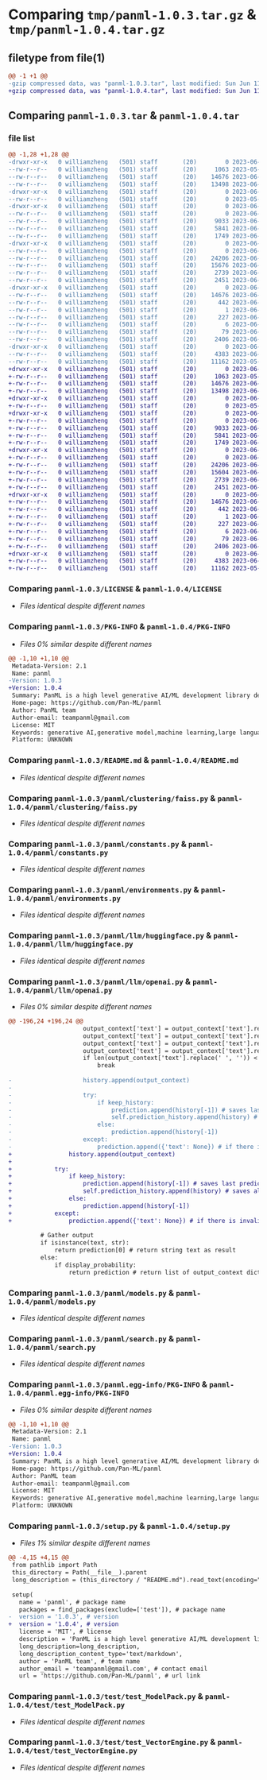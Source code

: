 # Comparing `tmp/panml-1.0.3.tar.gz` & `tmp/panml-1.0.4.tar.gz`

## filetype from file(1)

```diff
@@ -1 +1 @@
-gzip compressed data, was "panml-1.0.3.tar", last modified: Sun Jun 11 00:55:43 2023, max compression
+gzip compressed data, was "panml-1.0.4.tar", last modified: Sun Jun 11 23:54:53 2023, max compression
```

## Comparing `panml-1.0.3.tar` & `panml-1.0.4.tar`

### file list

```diff
@@ -1,28 +1,28 @@
-drwxr-xr-x   0 williamzheng   (501) staff       (20)        0 2023-06-11 00:55:43.800030 panml-1.0.3/
--rw-r--r--   0 williamzheng   (501) staff       (20)     1063 2023-05-11 06:11:04.000000 panml-1.0.3/LICENSE
--rw-r--r--   0 williamzheng   (501) staff       (20)    14676 2023-06-11 00:55:43.800292 panml-1.0.3/PKG-INFO
--rw-r--r--   0 williamzheng   (501) staff       (20)    13498 2023-06-05 12:56:17.000000 panml-1.0.3/README.md
-drwxr-xr-x   0 williamzheng   (501) staff       (20)        0 2023-06-11 00:55:43.791232 panml-1.0.3/panml/
--rw-r--r--   0 williamzheng   (501) staff       (20)        0 2023-05-19 12:08:24.000000 panml-1.0.3/panml/__init__.py
-drwxr-xr-x   0 williamzheng   (501) staff       (20)        0 2023-06-11 00:55:43.794530 panml-1.0.3/panml/clustering/
--rw-r--r--   0 williamzheng   (501) staff       (20)        0 2023-06-08 13:09:32.000000 panml-1.0.3/panml/clustering/__init__.py
--rw-r--r--   0 williamzheng   (501) staff       (20)     9033 2023-06-08 13:09:32.000000 panml-1.0.3/panml/clustering/faiss.py
--rw-r--r--   0 williamzheng   (501) staff       (20)     5841 2023-06-08 13:09:32.000000 panml-1.0.3/panml/constants.py
--rw-r--r--   0 williamzheng   (501) staff       (20)     1749 2023-06-08 13:09:32.000000 panml-1.0.3/panml/environments.py
-drwxr-xr-x   0 williamzheng   (501) staff       (20)        0 2023-06-11 00:55:43.796905 panml-1.0.3/panml/llm/
--rw-r--r--   0 williamzheng   (501) staff       (20)        0 2023-06-08 13:09:32.000000 panml-1.0.3/panml/llm/__init__.py
--rw-r--r--   0 williamzheng   (501) staff       (20)    24206 2023-06-11 00:54:36.000000 panml-1.0.3/panml/llm/huggingface.py
--rw-r--r--   0 williamzheng   (501) staff       (20)    15676 2023-06-08 13:09:32.000000 panml-1.0.3/panml/llm/openai.py
--rw-r--r--   0 williamzheng   (501) staff       (20)     2739 2023-06-11 00:13:19.000000 panml-1.0.3/panml/models.py
--rw-r--r--   0 williamzheng   (501) staff       (20)     2451 2023-06-08 13:09:32.000000 panml-1.0.3/panml/search.py
-drwxr-xr-x   0 williamzheng   (501) staff       (20)        0 2023-06-11 00:55:43.793524 panml-1.0.3/panml.egg-info/
--rw-r--r--   0 williamzheng   (501) staff       (20)    14676 2023-06-11 00:55:43.000000 panml-1.0.3/panml.egg-info/PKG-INFO
--rw-r--r--   0 williamzheng   (501) staff       (20)      442 2023-06-11 00:55:43.000000 panml-1.0.3/panml.egg-info/SOURCES.txt
--rw-r--r--   0 williamzheng   (501) staff       (20)        1 2023-06-11 00:55:43.000000 panml-1.0.3/panml.egg-info/dependency_links.txt
--rw-r--r--   0 williamzheng   (501) staff       (20)      227 2023-06-11 00:55:43.000000 panml-1.0.3/panml.egg-info/requires.txt
--rw-r--r--   0 williamzheng   (501) staff       (20)        6 2023-06-11 00:55:43.000000 panml-1.0.3/panml.egg-info/top_level.txt
--rw-r--r--   0 williamzheng   (501) staff       (20)       79 2023-06-11 00:55:43.801182 panml-1.0.3/setup.cfg
--rw-r--r--   0 williamzheng   (501) staff       (20)     2406 2023-06-11 00:54:36.000000 panml-1.0.3/setup.py
-drwxr-xr-x   0 williamzheng   (501) staff       (20)        0 2023-06-11 00:55:43.799103 panml-1.0.3/test/
--rw-r--r--   0 williamzheng   (501) staff       (20)     4383 2023-06-07 05:36:34.000000 panml-1.0.3/test/test_ModelPack.py
--rw-r--r--   0 williamzheng   (501) staff       (20)    11162 2023-05-22 09:48:53.000000 panml-1.0.3/test/test_VectorEngine.py
+drwxr-xr-x   0 williamzheng   (501) staff       (20)        0 2023-06-11 23:54:53.229612 panml-1.0.4/
+-rw-r--r--   0 williamzheng   (501) staff       (20)     1063 2023-05-11 06:11:04.000000 panml-1.0.4/LICENSE
+-rw-r--r--   0 williamzheng   (501) staff       (20)    14676 2023-06-11 23:54:53.229876 panml-1.0.4/PKG-INFO
+-rw-r--r--   0 williamzheng   (501) staff       (20)    13498 2023-06-05 12:56:17.000000 panml-1.0.4/README.md
+drwxr-xr-x   0 williamzheng   (501) staff       (20)        0 2023-06-11 23:54:53.222976 panml-1.0.4/panml/
+-rw-r--r--   0 williamzheng   (501) staff       (20)        0 2023-05-19 12:08:24.000000 panml-1.0.4/panml/__init__.py
+drwxr-xr-x   0 williamzheng   (501) staff       (20)        0 2023-06-11 23:54:53.225399 panml-1.0.4/panml/clustering/
+-rw-r--r--   0 williamzheng   (501) staff       (20)        0 2023-06-08 13:09:32.000000 panml-1.0.4/panml/clustering/__init__.py
+-rw-r--r--   0 williamzheng   (501) staff       (20)     9033 2023-06-08 13:09:32.000000 panml-1.0.4/panml/clustering/faiss.py
+-rw-r--r--   0 williamzheng   (501) staff       (20)     5841 2023-06-08 13:09:32.000000 panml-1.0.4/panml/constants.py
+-rw-r--r--   0 williamzheng   (501) staff       (20)     1749 2023-06-08 13:09:32.000000 panml-1.0.4/panml/environments.py
+drwxr-xr-x   0 williamzheng   (501) staff       (20)        0 2023-06-11 23:54:53.226875 panml-1.0.4/panml/llm/
+-rw-r--r--   0 williamzheng   (501) staff       (20)        0 2023-06-08 13:09:32.000000 panml-1.0.4/panml/llm/__init__.py
+-rw-r--r--   0 williamzheng   (501) staff       (20)    24206 2023-06-11 00:54:36.000000 panml-1.0.4/panml/llm/huggingface.py
+-rw-r--r--   0 williamzheng   (501) staff       (20)    15604 2023-06-11 23:54:12.000000 panml-1.0.4/panml/llm/openai.py
+-rw-r--r--   0 williamzheng   (501) staff       (20)     2739 2023-06-11 00:13:19.000000 panml-1.0.4/panml/models.py
+-rw-r--r--   0 williamzheng   (501) staff       (20)     2451 2023-06-08 13:09:32.000000 panml-1.0.4/panml/search.py
+drwxr-xr-x   0 williamzheng   (501) staff       (20)        0 2023-06-11 23:54:53.224777 panml-1.0.4/panml.egg-info/
+-rw-r--r--   0 williamzheng   (501) staff       (20)    14676 2023-06-11 23:54:53.000000 panml-1.0.4/panml.egg-info/PKG-INFO
+-rw-r--r--   0 williamzheng   (501) staff       (20)      442 2023-06-11 23:54:53.000000 panml-1.0.4/panml.egg-info/SOURCES.txt
+-rw-r--r--   0 williamzheng   (501) staff       (20)        1 2023-06-11 23:54:53.000000 panml-1.0.4/panml.egg-info/dependency_links.txt
+-rw-r--r--   0 williamzheng   (501) staff       (20)      227 2023-06-11 23:54:53.000000 panml-1.0.4/panml.egg-info/requires.txt
+-rw-r--r--   0 williamzheng   (501) staff       (20)        6 2023-06-11 23:54:53.000000 panml-1.0.4/panml.egg-info/top_level.txt
+-rw-r--r--   0 williamzheng   (501) staff       (20)       79 2023-06-11 23:54:53.230605 panml-1.0.4/setup.cfg
+-rw-r--r--   0 williamzheng   (501) staff       (20)     2406 2023-06-11 23:54:12.000000 panml-1.0.4/setup.py
+drwxr-xr-x   0 williamzheng   (501) staff       (20)        0 2023-06-11 23:54:53.228330 panml-1.0.4/test/
+-rw-r--r--   0 williamzheng   (501) staff       (20)     4383 2023-06-07 05:36:34.000000 panml-1.0.4/test/test_ModelPack.py
+-rw-r--r--   0 williamzheng   (501) staff       (20)    11162 2023-05-22 09:48:53.000000 panml-1.0.4/test/test_VectorEngine.py
```

### Comparing `panml-1.0.3/LICENSE` & `panml-1.0.4/LICENSE`

 * *Files identical despite different names*

### Comparing `panml-1.0.3/PKG-INFO` & `panml-1.0.4/PKG-INFO`

 * *Files 0% similar despite different names*

```diff
@@ -1,10 +1,10 @@
 Metadata-Version: 2.1
 Name: panml
-Version: 1.0.3
+Version: 1.0.4
 Summary: PanML is a high level generative AI/ML development library designed for ease of use and fast experimentation.
 Home-page: https://github.com/Pan-ML/panml
 Author: PanML team
 Author-email: teampanml@gmail.com
 License: MIT
 Keywords: generative AI,generative model,machine learning,large language model,LLM,prompt engineering,fine tuning,prompt tuning,retrieval augmentation,AI safety,AI alignment
 Platform: UNKNOWN
```

### Comparing `panml-1.0.3/README.md` & `panml-1.0.4/README.md`

 * *Files identical despite different names*

### Comparing `panml-1.0.3/panml/clustering/faiss.py` & `panml-1.0.4/panml/clustering/faiss.py`

 * *Files identical despite different names*

### Comparing `panml-1.0.3/panml/constants.py` & `panml-1.0.4/panml/constants.py`

 * *Files identical despite different names*

### Comparing `panml-1.0.3/panml/environments.py` & `panml-1.0.4/panml/environments.py`

 * *Files identical despite different names*

### Comparing `panml-1.0.3/panml/llm/huggingface.py` & `panml-1.0.4/panml/llm/huggingface.py`

 * *Files identical despite different names*

### Comparing `panml-1.0.3/panml/llm/openai.py` & `panml-1.0.4/panml/llm/openai.py`

 * *Files 0% similar despite different names*

```diff
@@ -196,24 +196,24 @@
                     output_context['text'] = output_context['text'].replace('\n', ' ').replace('\xa0', '').replace('  ', ' ')
                     output_context['text'] = output_context['text'].replace(',', ', ')
                     output_context['text'] = output_context['text'].replace('.', '. ')
                     output_context['text'] = output_context['text'].replace('  ', ' ')
                     if len(output_context['text'].replace(' ', '')) < 2:
                         break
 
-                    history.append(output_context)
-            
-                    try:
-                        if keep_history:
-                            prediction.append(history[-1]) # saves last prediction output
-                            self.prediction_history.append(history) # saves all historical prediction output
-                        else:
-                            prediction.append(history[-1])
-                    except:
-                        prediction.append({'text': None}) # if there is invalid response from the language model, return None
+                history.append(output_context)
+        
+            try:
+                if keep_history:
+                    prediction.append(history[-1]) # saves last prediction output
+                    self.prediction_history.append(history) # saves all historical prediction output
+                else:
+                    prediction.append(history[-1])
+            except:
+                prediction.append({'text': None}) # if there is invalid response from the language model, return None
 
         # Gather output
         if isinstance(text, str):
             return prediction[0] # return string text as result
         else:
             if display_probability:
                 return prediction # return list of output_context dict as result
```

### Comparing `panml-1.0.3/panml/models.py` & `panml-1.0.4/panml/models.py`

 * *Files identical despite different names*

### Comparing `panml-1.0.3/panml/search.py` & `panml-1.0.4/panml/search.py`

 * *Files identical despite different names*

### Comparing `panml-1.0.3/panml.egg-info/PKG-INFO` & `panml-1.0.4/panml.egg-info/PKG-INFO`

 * *Files 0% similar despite different names*

```diff
@@ -1,10 +1,10 @@
 Metadata-Version: 2.1
 Name: panml
-Version: 1.0.3
+Version: 1.0.4
 Summary: PanML is a high level generative AI/ML development library designed for ease of use and fast experimentation.
 Home-page: https://github.com/Pan-ML/panml
 Author: PanML team
 Author-email: teampanml@gmail.com
 License: MIT
 Keywords: generative AI,generative model,machine learning,large language model,LLM,prompt engineering,fine tuning,prompt tuning,retrieval augmentation,AI safety,AI alignment
 Platform: UNKNOWN
```

### Comparing `panml-1.0.3/setup.py` & `panml-1.0.4/setup.py`

 * *Files 1% similar despite different names*

```diff
@@ -4,15 +4,15 @@
 from pathlib import Path
 this_directory = Path(__file__).parent
 long_description = (this_directory / "README.md").read_text(encoding="utf-8")
 
 setup(
   name = 'panml', # package name     
   packages = find_packages(exclude=['test']), # package name
-  version = '1.0.3', # version
+  version = '1.0.4', # version
   license = 'MIT', # license
   description = 'PanML is a high level generative AI/ML development library designed for ease of use and fast experimentation.', # short description about the package
   long_description=long_description,
   long_description_content_type='text/markdown',
   author = 'PanML team', # team name
   author_email = 'teampanml@gmail.com', # contact email
   url = 'https://github.com/Pan-ML/panml', # url link
```

### Comparing `panml-1.0.3/test/test_ModelPack.py` & `panml-1.0.4/test/test_ModelPack.py`

 * *Files identical despite different names*

### Comparing `panml-1.0.3/test/test_VectorEngine.py` & `panml-1.0.4/test/test_VectorEngine.py`

 * *Files identical despite different names*

